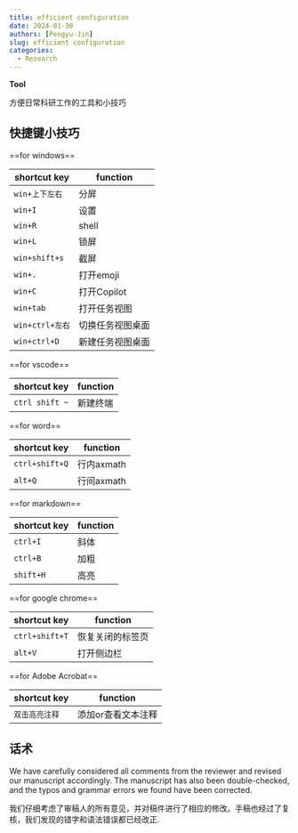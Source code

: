 ```yaml
---
title: efficient configuration
date: 2024-01-30
authors: [Pengyu-Jin]
slug: efficient configuration
categories:
  - Research
---
```

**Tool**

方便日常科研工作的工具和小技巧

<!-- more -->

## 快捷键小技巧

==for windows==

| shortcut key | function |
| ----------- | --------- |
| `win+上下左右`| 分屏  |
| `win+I`     | 设置 |
| `win+R`    | shell |
|`win+L`     | 锁屏 |
| `win+shift+s`| 截屏 |
| `win+.`    |打开emoji|
|`win+C`  |打开Copilot|
|`win+tab`   |打开任务视图 |
|`win+ctrl+左右`|切换任务视图桌面 |
|`win+ctrl+D` |新建任务视图桌面 |

==for vscode==

| shortcut key | function |
| ----------- | --------- |
| `ctrl shift ~`| 新建终端  |

==for word==

| shortcut key | function |
| ----------- | --------- |
| `ctrl+shift+Q`| 行内axmath |
|`alt+Q`| 行间axmath |

==for markdown==

| shortcut key | function |
| ----------- | --------- |
| `ctrl+I`| 斜体 |
| `ctrl+B`| 加粗 |
|`shift+H`| 高亮 |

==for google chrome==

| shortcut key | function |
| ----------- | --------- |
| `ctrl+shift+T`| 恢复关闭的标签页 |
|  `alt+V`  |打开侧边栏|

==for Adobe Acrobat==

| shortcut key | function |
| ----------- | --------- |
| `双击高亮注释`| 添加or查看文本注释 |



## 话术

We have carefully considered all comments from the reviewer and revised our manuscript accordingly. The manuscript has also been double-checked, and the typos and grammar errors we found have been corrected.

我们仔细考虑了审稿人的所有意见，并对稿件进行了相应的修改。手稿也经过了复核，我们发现的错字和语法错误都已经改正.

